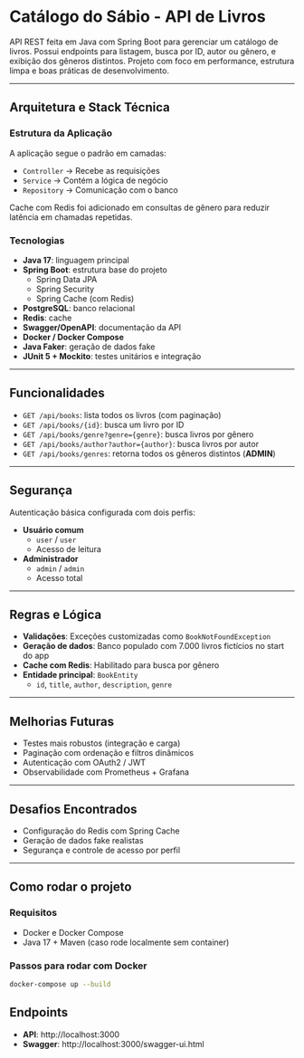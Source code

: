 # Catálogo do Sábio - API de Livros

API REST feita em Java com Spring Boot para gerenciar um catálogo de livros. Possui endpoints para listagem, busca por ID, autor ou gênero, e exibição dos gêneros distintos. Projeto com foco em performance, estrutura limpa e boas práticas de desenvolvimento.

---

## Arquitetura e Stack Técnica

### Estrutura da Aplicação

A aplicação segue o padrão em camadas:

- `Controller` → Recebe as requisições
- `Service` → Contém a lógica de negócio
- `Repository` → Comunicação com o banco

Cache com Redis foi adicionado em consultas de gênero para reduzir latência em chamadas repetidas.

### Tecnologias

- **Java 17**: linguagem principal
- **Spring Boot**: estrutura base do projeto
  - Spring Data JPA
  - Spring Security
  - Spring Cache (com Redis)
- **PostgreSQL**: banco relacional
- **Redis**: cache
- **Swagger/OpenAPI**: documentação da API
- **Docker / Docker Compose**
- **Java Faker**: geração de dados fake
- **JUnit 5 + Mockito**: testes unitários e integração

---

## Funcionalidades

- `GET /api/books`: lista todos os livros (com paginação)
- `GET /api/books/{id}`: busca um livro por ID
- `GET /api/books/genre?genre={genre}`: busca livros por gênero
- `GET /api/books/author?author={author}`: busca livros por autor
- `GET /api/books/genres`: retorna todos os gêneros distintos (**ADMIN**)

---

## Segurança

Autenticação básica configurada com dois perfis:

- **Usuário comum**
  - `user` / `user`
  - Acesso de leitura
- **Administrador**
  - `admin` / `admin`
  - Acesso total

---

## Regras e Lógica

- **Validações**: Exceções customizadas como `BookNotFoundException`
- **Geração de dados**: Banco populado com 7.000 livros fictícios no start do app
- **Cache com Redis**: Habilitado para busca por gênero
- **Entidade principal**: `BookEntity`
  - `id`, `title`, `author`, `description`, `genre`

---

## Melhorias Futuras

- Testes mais robustos (integração e carga)
- Paginação com ordenação e filtros dinâmicos
- Autenticação com OAuth2 / JWT
- Observabilidade com Prometheus + Grafana

---

## Desafios Encontrados

- Configuração do Redis com Spring Cache
- Geração de dados fake realistas
- Segurança e controle de acesso por perfil

---

## Como rodar o projeto

### Requisitos

- Docker e Docker Compose
- Java 17 + Maven (caso rode localmente sem container)

### Passos para rodar com Docker

```bash
docker-compose up --build

```

## Endpoints

- **API**: http://localhost:3000
- **Swagger**: http://localhost:3000/swagger-ui.html
    


